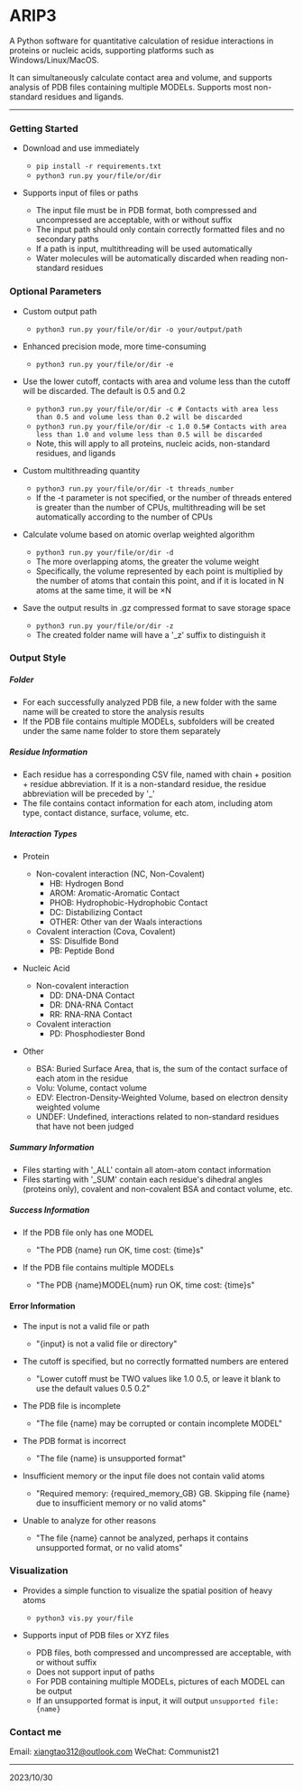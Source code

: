 # ARIP3

A Python software for quantitative calculation of residue interactions in proteins or nucleic acids, supporting platforms such as Windows/Linux/MacOS.

It can simultaneously calculate contact area and volume, and supports analysis of PDB files containing multiple MODELs.
Supports most non-standard residues and ligands.

----

### Getting Started

- Download and use immediately
  - `pip install -r requirements.txt`
  - `python3 run.py your/file/or/dir`
  
- Supports input of files or paths
  - The input file must be in PDB format, both compressed and uncompressed are acceptable, with or without suffix
  - The input path should only contain correctly formatted files and no secondary paths
  - If a path is input, multithreading will be used automatically
  - Water molecules will be automatically discarded when reading non-standard residues

### Optional Parameters

- Custom output path
  - `python3 run.py your/file/or/dir -o your/output/path`
  
- Enhanced precision mode, more time-consuming
  - `python3 run.py your/file/or/dir -e`
  
- Use the lower cutoff, contacts with area and volume less than the cutoff will be discarded. The default is 0.5 and 0.2
  - `python3 run.py your/file/or/dir -c # Contacts with area less than 0.5 and volume less than 0.2 will be discarded`
  - `python3 run.py your/file/or/dir -c 1.0 0.5# Contacts with area less than 1.0 and volume less than 0.5 will be discarded`
  - Note, this will apply to all proteins, nucleic acids, non-standard residues, and ligands
  
- Custom multithreading quantity
  - `python3 run.py your/file/or/dir -t threads_number`
  - If the -t parameter is not specified, or the number of threads entered is greater than the number of CPUs, multithreading will be set automatically according to the number of CPUs
  
- Calculate volume based on atomic overlap weighted algorithm
  - `python3 run.py your/file/or/dir -d`
  - The more overlapping atoms, the greater the volume weight
  - Specifically, the volume represented by each point is multiplied by the number of atoms that contain this point, and if it is located in N atoms at the same time, it will be ×N
  
- Save the output results in .gz compressed format to save storage space
  - `python3 run.py your/file/or/dir -z`
  - The created folder name will have a '_z' suffix to distinguish it
  
### Output Style

##### Folder
- For each successfully analyzed PDB file, a new folder with the same name will be created to store the analysis results
- If the PDB file contains multiple MODELs, subfolders will be created under the same name folder to store them separately

##### Residue Information
- Each residue has a corresponding CSV file, named with chain + position + residue abbreviation. If it is a non-standard residue, the residue abbreviation will be preceded by '_'
- The file contains contact information for each atom, including atom type, contact distance, surface, volume, etc.

##### Interaction Types
- Protein
  - Non-covalent interaction (NC, Non-Covalent)
	- HB: Hydrogen Bond
    - AROM: Aromatic-Aromatic Contact
    - PHOB: Hydrophobic-Hydrophobic Contact
	- DC: Distabilizing Contact
	- OTHER: Other van der Waals interactions
  - Covalent interaction (Cova, Covalent)
    - SS: Disulfide Bond
	- PB: Peptide Bond
	
- Nucleic Acid
  - Non-covalent interaction
    - DD: DNA-DNA Contact
	- DR: DNA-RNA Contact
	- RR: RNA-RNA Contact
  - Covalent interaction
    - PD: Phosphodiester Bond
	
- Other
  - BSA: Buried Surface Area, that is, the sum of the contact surface of each atom in the residue
  - Volu: Volume, contact volume
  - EDV: Electron-Density-Weighted Volume, based on electron density weighted volume
  - UNDEF: Undefined, interactions related to non-standard residues that have not been judged

##### Summary Information
- Files starting with '_ALL' contain all atom-atom contact information
- Files starting with '_SUM' contain each residue's dihedral angles (proteins only), covalent and non-covalent BSA and contact volume, etc.

##### Success Information
- If the PDB file only has one MODEL
  - "The PDB {name} run OK, time cost: {time}s"

- If the PDB file contains multiple MODELs
  - "The PDB {name}MODEL{num} run OK, time cost: {time}s"

#### Error Information

- The input is not a valid file or path
  - "{input} is not a valid file or directory"

- The cutoff is specified, but no correctly formatted numbers are entered
  - "Lower cutoff must be TWO values like 1.0 0.5, or leave it blank to use the default values 0.5 0.2"

- The PDB file is incomplete
  - "The file {name} may be corrupted or contain incomplete MODEL"

- The PDB format is incorrect
  - "The file {name} is unsupported format"

- Insufficient memory or the input file does not contain valid atoms
  - "Required memory: {required_memory_GB} GB. Skipping file {name} due to insufficient memory or no valid atoms"

- Unable to analyze for other reasons
  - "The file {name} cannot be analyzed, perhaps it contains unsupported format, or no valid atoms"
  
### Visualization

- Provides a simple function to visualize the spatial position of heavy atoms
  - `python3 vis.py your/file`
  
- Supports input of PDB files or XYZ files
  - PDB files, both compressed and uncompressed are acceptable, with or without suffix
  - Does not support input of paths
  - For PDB containing multiple MODELs, pictures of each MODEL can be output
  - If an unsupported format is input, it will output `unsupported file: {name}`
  
### Contact me
Email: xiangtao312@outlook.com
WeChat: Communist21

----
2023/10/30